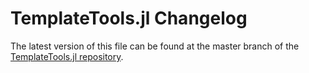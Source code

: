 # TemplateTools.jl Changelog

The latest version of this file can be found at the master branch of the [TemplateTools.jl repository](https://github.com/bhftbootcamp/TemplateTools.jl).
